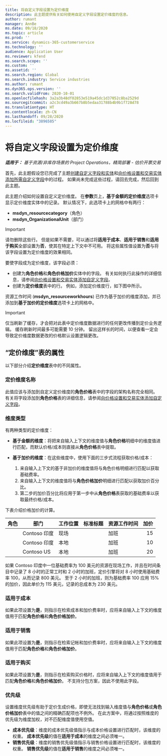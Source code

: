 ```yaml
---
title: 将自定义字段设置为定价维度
description: 此主题提供有关如何使用自定义字段设置定价维度的信息。
author: rumant
manager: AnnBe
ms.date: 09/18/2020
ms.topic: article
ms.prod: ''
ms.service: dynamics-365-customerservice
ms.technology: ''
audience: Application User
ms.reviewer: kfend
ms.search.scope: ''
ms.custom: ''
ms.assetid: ''
ms.search.region: Global
ms.search.industry: Service industries
ms.author: rumant
ms.dyn365.ops.version: ''
ms.search.validFrom: 2020-10-01
ms.openlocfilehash: 3a2a3b48df02853e519a45dc1d37052c8ba2529d
ms.sourcegitcommit: a2c3cd49a3b667b8b5edaa31788b4b9b1f728d78
ms.translationtype: HT
ms.contentlocale: zh-CN
ms.lasthandoff: 09/28/2020
ms.locfileid: "3896585"
---
```

# <a name="set-up-custom-fields-as-pricing-dimensions"></a>将自定义字段设置为定价维度

_**适用于：** 基于资源/非库存场景的 Project Operations，精简部署 - 估价开票交易_

首先，此主题假设您已完成了主题[创建自定义字段和实体](create-custom-fields-entities-pricing-dimensions.md)和[向价格设置和交易实体添加所需自定义字段](add-custom-fields-price-setup-transactional-entities.md)中的过程。 如果尚未完成这些过程，请回去完成，然后回到此主题。 

此主题介绍如何设置自定义定价维度。 在**参数**页上，**基于金额的定价维度**选项卡显示定价维度实体中的记录。 默认情况下，此选项卡上的网格中有两行：

- **msdyn_resourcecategory**（角色）
- **msdyn_OrganizationalUnit**（部门）

> [!IMPORTANT]
> 请勿删除这些行。 但是如果不需要，可以通过将**适用于成本**、**适用于销售**和**适用于购买**全部设置为**否**，使其在特定上下文中不可用。 将这些属性值设置为**否**与将该字段设置为定价维度的效果相同。

要使字段成为定价维度，该字段必须：

- 创建为**角色价格**和**角色价格加价**实体中的字段。 有关如何执行此操作的详细信息，请参阅[向价格设置和交易实体添加自定义字段](add-custom-fields-price-setup-transactional-entities.md)。
- 创建为**定价维度**表中的行。 例如，添加定价维度行，如下图中所示。 

资源工作时间 (**msdyn_resourceworkhours**) 已作为基于加价的维度添加，并已添加到**基于加价的定价维度**选项卡上的网格中。

> [!IMPORTANT]
> 仅当刷新了缓存，才会把对此表中定价维度数据进行的任何更改传播到定价业务逻辑。 缓存刷新时间最多可能需要 10 分钟。 留出这样长的时间，以便查看一定会导致定价维度数据更改的价格默认设置逻辑更改。


## <a name="attributes-of-the-pricing-dimensions-table"></a>“定价维度”表的属性
以下部分介绍**定价维度**表中的不同属性。

### <a name="pricing-dimension-name"></a>定价维度名称
此值应该与添加到自定义定价维度的**角色价格**表中的字段的架构名称完全相同。 有关将字段添加到**角色价格**表的详细信息，请参阅[向价格设置和交易实体添加自定义字段](add-custom-fields-price-setup-transactional-entities.md)。

### <a name="type-of-dimension"></a>维度类型
有两种类型的定价维度：
  
  - **基于金额的维度**：将把来自输入上下文的维度值与**角色价格**明细中的维度值进行匹配，而默认价格/成本则直接从**角色价格**表中提取。
  - **基于加价的维度**：在这些维度中，使用下面的三步式流程获取价格/成本：
 
    1. 来自输入上下文的基于非加价的维度值将与角色价格明细进行匹配以获取基础费率。
    2. 来自输入上下文的维度值将与**角色价格加价**明细进行匹配以获取加价百分比。
    3. 第二步的加价百分比将应用于第一步中从**角色价格**表获取的基础费率以获取最终价格/成本。
   
   下表介绍价格加价的计算。
  
| 角色        | 部门    |工作位置      |标准标题      |资源工作时间      |  加价|
| ------------|-------------|-------------------|--------------------|-------------------------|--------:|
|             | Contoso 印度|现场            |                    |加班                 |15     |
|             | Contoso 印度|本地             |                    |加班                 |10     |
|             | Contoso US   |本地             |                    |加班                 |20     |


如果 Contoso 印度中一位基础费率为 100 美元的资源在现场工作，并且在时间条目中记录了 8 小时的正常工时和 2 小时的加班，定价引擎将对 8 小时使用基础费率 100，从而记录 800 美元。 至于 2 小时的加班，则为基础费率 100 应用 15% 的加价，因此单价为 115 美元，记录的总成本为 230 美元。

### <a name="applicable-to-cost"></a>适用于成本 
如果此项设置为**是**，则指示在检索成本和加价费率时，应将来自输入上下文的维度值用于匹配**角色价格**和**角色价格加价**。

### <a name="applicable-to-sales"></a>适用于销售
如果此项设置为**是**，则指示在检索记帐和加价费率时，应将来自输入上下文的维度值用于匹配**角色价格**和**角色价格加价**。

### <a name="applicable-to-purchase"></a>适用于购买
如果此项设置为**是**，则指示在检索购买价格时，应将来自输入上下文的维度值用于匹配**角色价格**和**角色价格加价**。 不支持分包方案，因此不使用此字段。 

### <a name="priority"></a>优先级
设置维度优先级有助于定价生成价格，即使无法找到输入维度值与**角色价格**或**角色价格加价**表中的值之间的精确匹配项也不例外。 在此方案中，将通过按照维度的优先级为维度加权，对不匹配维度值使用空值。

- **成本优先级**：维度的成本优先级值指示与成本价格设置进行匹配时，该维度的权重。 **成本优先级**的值在**适用于成本**的维度之间必须唯一。
- **销售优先级**：维度的销售优先级值指示与销售价格设置进行匹配时，该维度的权重。 **销售优先级**的值在**适用于销售**的维度之间必须唯一。
